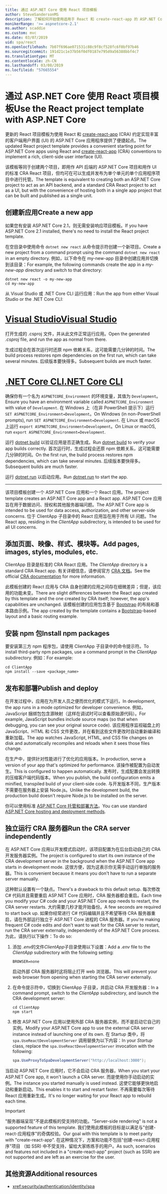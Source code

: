 ```yaml
---
title: 通过 ASP.NET Core 使用 React 项目模板
author: SteveSandersonMS
description: 了解如何开始使用适用于 React 和 create-react-app 的 ASP.NET Core 单页应用程序 (SPA) 项目模板。
monikerRange: '>= aspnetcore-2.1'
ms.author: scaddie
ms.custom: mvc
ms.date: 03/07/2019
uid: spa/react
ms.openlocfilehash: 7b07f696ae071531c88c9f8cf528fc6f0bf97b46
ms.sourcegitcommit: 191d21c1e37b56f0df0187e795d9a56388bbf4c7
ms.translationtype: MT
ms.contentlocale: zh-CN
ms.lasthandoff: 03/08/2019
ms.locfileid: "57665554"
---
```

# <a name="use-the-react-project-template-with-aspnet-core"></a><span data-ttu-id="fc655-103">通过 ASP.NET Core 使用 React 项目模板</span><span class="sxs-lookup"><span data-stu-id="fc655-103">Use the React project template with ASP.NET Core</span></span>

<span data-ttu-id="fc655-104">更新的 React 项目模板为使用 React 和 [create-react-app](https://github.com/facebookincubator/create-react-app) (CRA) 约定实现丰富的客户端用户界面 (UI) 的 ASP.NET Core 应用程序提供了便捷起点。</span><span class="sxs-lookup"><span data-stu-id="fc655-104">The updated React project template provides a convenient starting point for ASP.NET Core apps using React and [create-react-app](https://github.com/facebookincubator/create-react-app) (CRA) conventions to implement a rich, client-side user interface (UI).</span></span>

<span data-ttu-id="fc655-105">该模板等同于创建两个项目，即用作 API 后端的 ASP.NET Core 项目和用作 UI 的标准 CRA React 项目，但均可在可以生成并发布为单个单元的单个应用程序项目中进行托管。</span><span class="sxs-lookup"><span data-stu-id="fc655-105">The template is equivalent to creating both an ASP.NET Core project to act as an API backend, and a standard CRA React project to act as a UI, but with the convenience of hosting both in a single app project that can be built and published as a single unit.</span></span>

## <a name="create-a-new-app"></a><span data-ttu-id="fc655-106">创建新应用</span><span class="sxs-lookup"><span data-stu-id="fc655-106">Create a new app</span></span>

<span data-ttu-id="fc655-107">如果您有安装 ASP.NET Core 2.1，则无需安装响应项目模板。</span><span class="sxs-lookup"><span data-stu-id="fc655-107">If you have ASP.NET Core 2.1 installed, there's no need to install the React project template.</span></span>

<span data-ttu-id="fc655-108">在空目录中使用命令 `dotnet new react` 从命令提示符创建一个新项目。</span><span class="sxs-lookup"><span data-stu-id="fc655-108">Create a new project from a command prompt using the command `dotnet new react` in an empty directory.</span></span> <span data-ttu-id="fc655-109">例如，以下命令在 my-new-app 目录中创建应用并切换到该目录：</span><span class="sxs-lookup"><span data-stu-id="fc655-109">For example, the following commands create the app in a *my-new-app* directory and switch to that directory:</span></span>

```console
dotnet new react -o my-new-app
cd my-new-app
```

<span data-ttu-id="fc655-110">从 Visual Studio 或 .NET Core CLI 运行应用：</span><span class="sxs-lookup"><span data-stu-id="fc655-110">Run the app from either Visual Studio or the .NET Core CLI:</span></span>

# <a name="visual-studiotabvisual-studio"></a>[<span data-ttu-id="fc655-111">Visual Studio</span><span class="sxs-lookup"><span data-stu-id="fc655-111">Visual Studio</span></span>](#tab/visual-studio)

<span data-ttu-id="fc655-112">打开生成的 .csproj 文件，并从此文件正常运行应用。</span><span class="sxs-lookup"><span data-stu-id="fc655-112">Open the generated *.csproj* file, and run the app as normal from there.</span></span>

<span data-ttu-id="fc655-113">生成过程会在首次运行时还原 npm 依赖关系，这可能需要几分钟的时间。</span><span class="sxs-lookup"><span data-stu-id="fc655-113">The build process restores npm dependencies on the first run, which can take several minutes.</span></span> <span data-ttu-id="fc655-114">后续版本要快得多。</span><span class="sxs-lookup"><span data-stu-id="fc655-114">Subsequent builds are much faster.</span></span>

# <a name="net-core-clitabnetcore-cli"></a>[<span data-ttu-id="fc655-115">.NET Core CLI</span><span class="sxs-lookup"><span data-stu-id="fc655-115">.NET Core CLI</span></span>](#tab/netcore-cli)

<span data-ttu-id="fc655-116">确保你有一个名为 `ASPNETCORE_Environment` 的环境变量，其值为 `Development`。</span><span class="sxs-lookup"><span data-stu-id="fc655-116">Ensure you have an environment variable called `ASPNETCORE_Environment` with value of `Development`.</span></span> <span data-ttu-id="fc655-117">在 Windows 上（在非 PowerShell 提示下）运行 `SET ASPNETCORE_Environment=Development`。</span><span class="sxs-lookup"><span data-stu-id="fc655-117">On Windows (in non-PowerShell prompts), run `SET ASPNETCORE_Environment=Development`.</span></span> <span data-ttu-id="fc655-118">在 Linux 或 macOS 上运行 `export ASPNETCORE_Environment=Development`。</span><span class="sxs-lookup"><span data-stu-id="fc655-118">On Linux or macOS, run `export ASPNETCORE_Environment=Development`.</span></span>

<span data-ttu-id="fc655-119">运行 [dotnet build](/dotnet/core/tools/dotnet-build) 以验证应用是否正确生成。</span><span class="sxs-lookup"><span data-stu-id="fc655-119">Run [dotnet build](/dotnet/core/tools/dotnet-build) to verify your app builds correctly.</span></span> <span data-ttu-id="fc655-120">首次运行时，生成过程会还原 npm 依赖关系，这可能需要几分钟的时间。</span><span class="sxs-lookup"><span data-stu-id="fc655-120">On the first run, the build process restores npm dependencies, which can take several minutes.</span></span> <span data-ttu-id="fc655-121">后续版本要快得多。</span><span class="sxs-lookup"><span data-stu-id="fc655-121">Subsequent builds are much faster.</span></span>

<span data-ttu-id="fc655-122">运行 [dotnet run](/dotnet/core/tools/dotnet-run) 以启动应用。</span><span class="sxs-lookup"><span data-stu-id="fc655-122">Run [dotnet run](/dotnet/core/tools/dotnet-run) to start the app.</span></span>

---

<span data-ttu-id="fc655-123">该项目模板创建一个 ASP.NET Core 应用和一个 React 应用。</span><span class="sxs-lookup"><span data-stu-id="fc655-123">The project template creates an ASP.NET Core app and a React app.</span></span> <span data-ttu-id="fc655-124">ASP.NET Core 应用旨在用于数据访问、授权和其他服务器端问题。</span><span class="sxs-lookup"><span data-stu-id="fc655-124">The ASP.NET Core app is intended to be used for data access, authorization, and other server-side concerns.</span></span> <span data-ttu-id="fc655-125">位于 ClientApp 子目录中的 React 应用旨在用于所有 UI 问题。</span><span class="sxs-lookup"><span data-stu-id="fc655-125">The React app, residing in the *ClientApp* subdirectory, is intended to be used for all UI concerns.</span></span>

## <a name="add-pages-images-styles-modules-etc"></a><span data-ttu-id="fc655-126">添加页面、映像、样式、模块等。</span><span class="sxs-lookup"><span data-stu-id="fc655-126">Add pages, images, styles, modules, etc.</span></span>

<span data-ttu-id="fc655-127">ClientApp 目录是标准的 CRA React 应用。</span><span class="sxs-lookup"><span data-stu-id="fc655-127">The *ClientApp* directory is a standard CRA React app.</span></span> <span data-ttu-id="fc655-128">有关详细信息，请参阅官方 [CRA 文档](https://github.com/facebookincubator/create-react-app/blob/master/packages/react-scripts/template/README.md)。</span><span class="sxs-lookup"><span data-stu-id="fc655-128">See the official [CRA documentation](https://github.com/facebookincubator/create-react-app/blob/master/packages/react-scripts/template/README.md) for more information.</span></span>

<span data-ttu-id="fc655-129">此模板创建的 React 应用与 CRA 自身创建的应用之间存在细微差异；但是，该应用的功能未变。</span><span class="sxs-lookup"><span data-stu-id="fc655-129">There are slight differences between the React app created by this template and the one created by CRA itself; however, the app's capabilities are unchanged.</span></span> <span data-ttu-id="fc655-130">该模板创建的应用包含基于 [Bootstrap](https://getbootstrap.com/) 的布局和基本路由示例。</span><span class="sxs-lookup"><span data-stu-id="fc655-130">The app created by the template contains a [Bootstrap](https://getbootstrap.com/)-based layout and a basic routing example.</span></span>

## <a name="install-npm-packages"></a><span data-ttu-id="fc655-131">安装 npm 包</span><span class="sxs-lookup"><span data-stu-id="fc655-131">Install npm packages</span></span>

<span data-ttu-id="fc655-132">要安装第三方 npm 程序包，请使用 ClientApp 子目录中的命令提示符。</span><span class="sxs-lookup"><span data-stu-id="fc655-132">To install third-party npm packages, use a command prompt in the *ClientApp* subdirectory.</span></span> <span data-ttu-id="fc655-133">例如：</span><span class="sxs-lookup"><span data-stu-id="fc655-133">For example:</span></span>

```console
cd ClientApp
npm install --save <package_name>
```

## <a name="publish-and-deploy"></a><span data-ttu-id="fc655-134">发布和部署</span><span class="sxs-lookup"><span data-stu-id="fc655-134">Publish and deploy</span></span>

<span data-ttu-id="fc655-135">在开发过程中，应用在为开发人员之便而优化的模式下运行。</span><span class="sxs-lookup"><span data-stu-id="fc655-135">In development, the app runs in a mode optimized for developer convenience.</span></span> <span data-ttu-id="fc655-136">例如，JavaScript 捆绑包包含源映射（这样在调试时可以查看原始源代码）。</span><span class="sxs-lookup"><span data-stu-id="fc655-136">For example, JavaScript bundles include source maps (so that when debugging, you can see your original source code).</span></span> <span data-ttu-id="fc655-137">该应用程序监视磁盘上的 JavaScript、HTML 和 CSS 文件更改，并在看到这些文件更改时自动重新编译和重新加载。</span><span class="sxs-lookup"><span data-stu-id="fc655-137">The app watches JavaScript, HTML, and CSS file changes on disk and automatically recompiles and reloads when it sees those files change.</span></span>

<span data-ttu-id="fc655-138">在生产中，提供针对性能进行了优化的应用版本。</span><span class="sxs-lookup"><span data-stu-id="fc655-138">In production, serve a version of your app that's optimized for performance.</span></span> <span data-ttu-id="fc655-139">该操作被配置为自动发生。</span><span class="sxs-lookup"><span data-stu-id="fc655-139">This is configured to happen automatically.</span></span> <span data-ttu-id="fc655-140">发布时，生成配置会发出转换的压缩客户端代码版本。</span><span class="sxs-lookup"><span data-stu-id="fc655-140">When you publish, the build configuration emits a minified, transpiled build of your client-side code.</span></span> <span data-ttu-id="fc655-141">与开发版本不同，生产版本不需要在服务器上安装 Node.js。</span><span class="sxs-lookup"><span data-stu-id="fc655-141">Unlike the development build, the production build doesn't require Node.js to be installed on the server.</span></span>

<span data-ttu-id="fc655-142">你可以使用标准 [ASP.NET Core 托管和部署方法](xref:host-and-deploy/index)。</span><span class="sxs-lookup"><span data-stu-id="fc655-142">You can use standard [ASP.NET Core hosting and deployment methods](xref:host-and-deploy/index).</span></span>

## <a name="run-the-cra-server-independently"></a><span data-ttu-id="fc655-143">独立运行 CRA 服务器</span><span class="sxs-lookup"><span data-stu-id="fc655-143">Run the CRA server independently</span></span>

<span data-ttu-id="fc655-144">在 ASP.NET Core 应用以开发模式启动时，该项目配置为在后台启动自己的 CRA 开发服务器实例。</span><span class="sxs-lookup"><span data-stu-id="fc655-144">The project is configured to start its own instance of the CRA development server in the background when the ASP.NET Core app starts in development mode.</span></span> <span data-ttu-id="fc655-145">这很方便，因为这表示你无需手动运行单独的服务器。</span><span class="sxs-lookup"><span data-stu-id="fc655-145">This is convenient because it means you don't have to run a separate server manually.</span></span>

<span data-ttu-id="fc655-146">这种默认设置有一个缺点。</span><span class="sxs-lookup"><span data-stu-id="fc655-146">There's a drawback to this default setup.</span></span> <span data-ttu-id="fc655-147">每次修改 C# 代码并且需要重启 ASP.NET Core 应用时，CRA 服务器都会重启。</span><span class="sxs-lookup"><span data-stu-id="fc655-147">Each time you modify your C# code and your ASP.NET Core app needs to restart, the CRA server restarts.</span></span> <span data-ttu-id="fc655-148">大约需要几秒才能开始备份。</span><span class="sxs-lookup"><span data-stu-id="fc655-148">A few seconds are required to start back up.</span></span> <span data-ttu-id="fc655-149">如果你经常进行 C# 代码编辑并且不希望等待 CRA 服务器重启，请在外部运行独立于 ASP.NET Core 进程的 CRA 服务器。</span><span class="sxs-lookup"><span data-stu-id="fc655-149">If you're making frequent C# code edits and don't want to wait for the CRA server to restart, run the CRA server externally, independently of the ASP.NET Core process.</span></span> <span data-ttu-id="fc655-150">为此，请执行以下操作：</span><span class="sxs-lookup"><span data-stu-id="fc655-150">To do so:</span></span>

1. <span data-ttu-id="fc655-151">添加 *.env*的文件*ClientApp*子目录使用以下设置：</span><span class="sxs-lookup"><span data-stu-id="fc655-151">Add a *.env* file to the *ClientApp* subdirectory with the following setting:</span></span>

    ```
    BROWSER=none
    ```
    
    <span data-ttu-id="fc655-152">启动外部 CRA 服务器时这将阻止打开 web 浏览器。</span><span class="sxs-lookup"><span data-stu-id="fc655-152">This will prevent your web browser from opening when starting the CRA server externally.</span></span>

2. <span data-ttu-id="fc655-153">在命令提示符中，切换到 ClientApp 子目录，并启动 CRA 开发服务器：</span><span class="sxs-lookup"><span data-stu-id="fc655-153">In a command prompt, switch to the *ClientApp* subdirectory, and launch the CRA development server:</span></span>

    ```console
    cd ClientApp
    npm start
    ```

3. <span data-ttu-id="fc655-154">修改 ASP.NET Core 应用以使用外部 CRA 服务器实例，而不是启动它自己的实例。</span><span class="sxs-lookup"><span data-stu-id="fc655-154">Modify your ASP.NET Core app to use the external CRA server instance instead of launching one of its own.</span></span> <span data-ttu-id="fc655-155">在 Startup 类中，将 `spa.UseReactDevelopmentServer` 调用替换为以下内容：</span><span class="sxs-lookup"><span data-stu-id="fc655-155">In your *Startup* class, replace the `spa.UseReactDevelopmentServer` invocation with the following:</span></span>

    ```csharp
    spa.UseProxyToSpaDevelopmentServer("http://localhost:3000");
    ```

<span data-ttu-id="fc655-156">当启动 ASP.NET Core 应用时，它不会启动 CRA 服务器，</span><span class="sxs-lookup"><span data-stu-id="fc655-156">When you start your ASP.NET Core app, it won't launch a CRA server.</span></span> <span data-ttu-id="fc655-157">而是使用你手动启动的实例。</span><span class="sxs-lookup"><span data-stu-id="fc655-157">The instance you started manually is used instead.</span></span> <span data-ttu-id="fc655-158">这使它能够更快地启动和重新启动。</span><span class="sxs-lookup"><span data-stu-id="fc655-158">This enables it to start and restart faster.</span></span> <span data-ttu-id="fc655-159">不再需要每次等待 React 应用重新生成。</span><span class="sxs-lookup"><span data-stu-id="fc655-159">It's no longer waiting for your React app to rebuild each time.</span></span>

> [!IMPORTANT]
> <span data-ttu-id="fc655-160">"服务器端呈现"不是此模板的受支持的功能。</span><span class="sxs-lookup"><span data-stu-id="fc655-160">"Server-side rendering" is not a supported feature of this template.</span></span> <span data-ttu-id="fc655-161">我们使用此模板的目标是以满足与"创建-react-应用程序"的奇偶校验。</span><span class="sxs-lookup"><span data-stu-id="fc655-161">Our goal with this template is to meet parity with "create-react-app".</span></span> <span data-ttu-id="fc655-162">在这种情况下，方案和功能不包括"创建-react-应用程序"项目 （如 SSR) 中不受支持，留给大家练练手的用户。</span><span class="sxs-lookup"><span data-stu-id="fc655-162">As such, scenarios and features not included in a "create-react-app" project (such as SSR) are not supported and are left as an exercise for the user.</span></span>

## <a name="additional-resources"></a><span data-ttu-id="fc655-163">其他资源</span><span class="sxs-lookup"><span data-stu-id="fc655-163">Additional resources</span></span>

* <xref:security/authentication/identity/spa>
